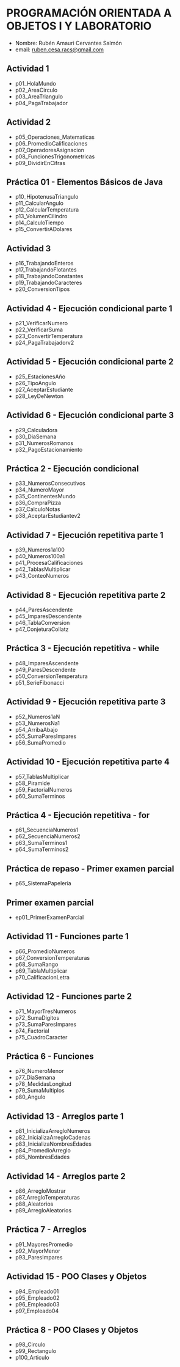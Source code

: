 # PROGRAMACIÓN ORIENTADA A OBJETOS I Y LABORATORIO
- Nombre: Rubén Amauri Cervantes Salmón
- email: ruben.cesa.racs@gmail.com

## Actividad 1
- p01_HolaMundo
- p02_AreaCirculo
- p03_AreaTriangulo
- p04_PagaTrabajador

## Actividad 2
- p05_Operaciones_Matematicas
- p06_PromedioCalificaciones
- p07_OperadoresAsignacion
- p08_FuncionesTrigonometricas
- p09_DividirEnCifras

## Práctica 01 - Elementos Básicos de Java
- p10_HipotenusaTriangulo
- p11_CalcularAngulo
- p12_CalcularTemperatura
- p13_VolumenCilindro
- p14_CalculoTiempo
- p15_ConvertirADolares

## Actividad 3
- p16_TrabajandoEnteros
- p17_TrabajandoFlotantes
- p18_TrabajandoConstantes
- p19_TrabajandoCaracteres
- p20_ConversionTipos

## Actividad 4  - Ejecución condicional parte 1
- p21_VerificarNumero
- p22_VerificarSuma
- p23_ConvertirTemperatura
- p24_PagaTrabajadorv2

## Actividad 5 - Ejecución condicional parte 2
- p25_EstacionesAño
- p26_TipoAngulo
- p27_AceptarEstudiante
- p28_LeyDeNewton

## Actividad 6 - Ejecución condicional parte 3
- p29_Calculadora
- p30_DiaSemana
- p31_NumerosRomanos
- p32_PagoEstacionamiento

## Práctica 2 - Ejecución condicional
- p33_NumerosConsecutivos
- p34_NumeroMayor
- p35_ContinentesMundo
- p36_CompraPizza
- p37_CalculoNotas
- p38_AceptarEstudiantev2

## Actividad 7 - Ejecución repetitiva parte 1
- p39_Numeros1a100
- p40_Numeros100a1
- p41_ProcesaCalificaciones
- p42_TablasMultiplicar
- p43_ConteoNumeros

## Actividad 8 - Ejecución repetitiva parte 2
- p44_ParesAscendente
- p45_ImparesDescendente
- p46_TablaConversion
- p47_ConjeturaCollatz

## Práctica 3 - Ejecución repetitiva - while
- p48_ImparesAscendente
- p49_ParesDescendente
- p50_ConversionTemperatura
- p51_SerieFibonacci

## Actividad 9 - Ejecución repetitiva parte 3
- p52_Numeros1aN
- p53_NumerosNa1
- p54_ArribaAbajo
- p55_SumaParesImpares
- p56_SumaPromedio

## Actividad 10 - Ejecución repetitiva parte 4
- p57_TablasMultiplicar
- p58_Piramide
- p59_FactorialNumeros
- p60_SumaTerminos

## Práctica 4 - Ejecución repetitiva - for
- p61_SecuenciaNumeros1
- p62_SecuenciaNumeros2
- p63_SumaTerminos1
- p64_SumaTerminos2

## Práctica de repaso - Primer examen parcial
- p65_SistemaPapeleria

## Primer examen parcial
- ep01_PrimerExamenParcial

## Actividad 11 - Funciones parte 1
- p66_PromedioNumeros
- p67_ConversionTemperaturas
- p68_SumaRango
- p69_TablaMultiplicar
- p70_CalificacionLetra

## Actividad 12 - Funciones parte 2
- p71_MayorTresNumeros
- p72_SumaDigitos
- p73_SumaParesImpares
- p74_Factorial
- p75_CuadroCaracter

## Práctica 6 - Funciones
- p76_NumeroMenor
- p77_DiaSemana
- p78_MedidasLongitud
- p79_SumaMultiplos
- p80_Angulo

## Actividad 13 - Arreglos parte 1
- p81_InicializaArregloNumeros
- p82_InicializaArregloCadenas
- p83_InicializaNombresEdades
- p84_PromedioArreglo
- p85_NombresEdades

## Actividad 14 - Arreglos parte 2
- p86_ArregloMostrar
- p87_ArregloTemperaturas
- p88_Aleatorios
- p89_ArregloAleatorios

## Práctica 7 - Arreglos
- p91_MayoresPromedio
- p92_MayorMenor
- p93_ParesImpares

## Actividad 15 - POO Clases y Objetos
- p94_Empleado01
- p95_Empleado02
- p96_Empleado03
- p97_Empleado04

## Práctica 8 - POO Clases y Objetos
- p98_Circulo
- p99_Rectangulo
- p100_Articulo
